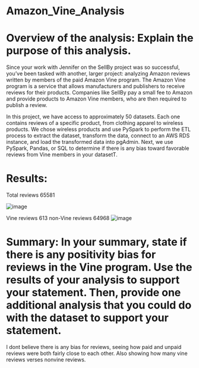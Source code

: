 # Amazon_Vine_Analysis

# Overview of the analysis: Explain the purpose of this analysis.
Since your work with Jennifer on the SellBy project was so successful, you’ve been tasked with another, larger project: analyzing Amazon reviews written by members of the paid Amazon Vine program. The Amazon Vine program is a service that allows manufacturers and publishers to receive reviews for their products. Companies like SellBy pay a small fee to Amazon and provide products to Amazon Vine members, who are then required to publish a review.

In this project, we have access to approximately 50 datasets. Each one contains reviews of a specific product, from clothing apparel to wireless products. We chose wireless products and use PySpark to perform the ETL process to extract the dataset, transform the data, connect to an AWS RDS instance, and load the transformed data into pgAdmin. Next, we use PySpark, Pandas, or SQL to determine if there is any bias toward favorable reviews from Vine members in your datasetT.

# Results:

Total reviews 65581

![image](https://user-images.githubusercontent.com/83035801/135769579-fde32c06-45a8-448a-955a-53c9e7fe7057.png)

Vine reviews 613
non-Vine reviews 64968
![image](https://user-images.githubusercontent.com/83035801/135770352-ca6d1457-e055-424d-9a6f-0669f5f8a57c.png)


# Summary: In your summary, state if there is any positivity bias for reviews in the Vine program. Use the results of your analysis to support your statement. Then, provide one additional analysis that you could do with the dataset to support your statement.

I dont believe there is any bias for reviews, seeing how paid and unpaid reviews were both fairly close to each other. Also showing how many vine reviews verses nonvine reviews. 

